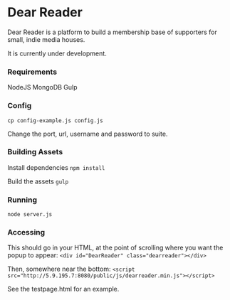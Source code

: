 # Dear Reader

Dear Reader is a platform to build a membership base of supporters for small, indie media houses. 

It is currently under development.

### Requirements

NodeJS
MongoDB
Gulp

### Config

`cp config-example.js config.js`

Change the port, url, username and password to suite.

### Building Assets

Install dependencies
`npm install`

Build the assets
`gulp`

### Running

`node server.js`

### Accessing

This should go in your HTML, at the point of scrolling where you want the popup to appear:
`<div id="DearReader" class="dearreader"></div>`

Then, somewhere near the bottom:
`<script src="http://5.9.195.7:8080/public/js/dearreader.min.js"></script>`

See the testpage.html for an example.
